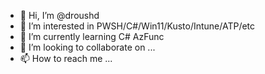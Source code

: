 - 👋 Hi, I’m @droushd
- 👀 I’m interested in PWSH/C#/Win11/Kusto/Intune/ATP/etc
- 🌱 I’m currently learning C# AzFunc
- 💞️ I’m looking to collaborate on ...
- 📫 How to reach me ...

<!---
droushd/droushd is a ✨ special ✨ repository because its `README.md` (this file) appears on your GitHub profile.
You can click the Preview link to take a look at your changes.
--->
